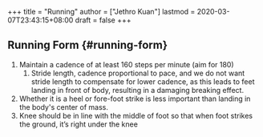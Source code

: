 +++
title = "Running"
author = ["Jethro Kuan"]
lastmod = 2020-03-07T23:43:15+08:00
draft = false
+++

## Running Form {#running-form}

1.  Maintain a cadence of at least 160 steps per minute (aim for 180)
    1.  Stride length, cadence proportional to pace, and we do not want
        stride length to compensate for lower cadence, as this leads to
        feet landing in front of body, resulting in a damaging breaking
        effect.
2.  Whether it is a heel or fore-foot strike is less important than
    landing in the body's center of mass.
3.  Knee should be in line with the middle of foot so that when foot
    strikes the ground, it’s right under the knee
